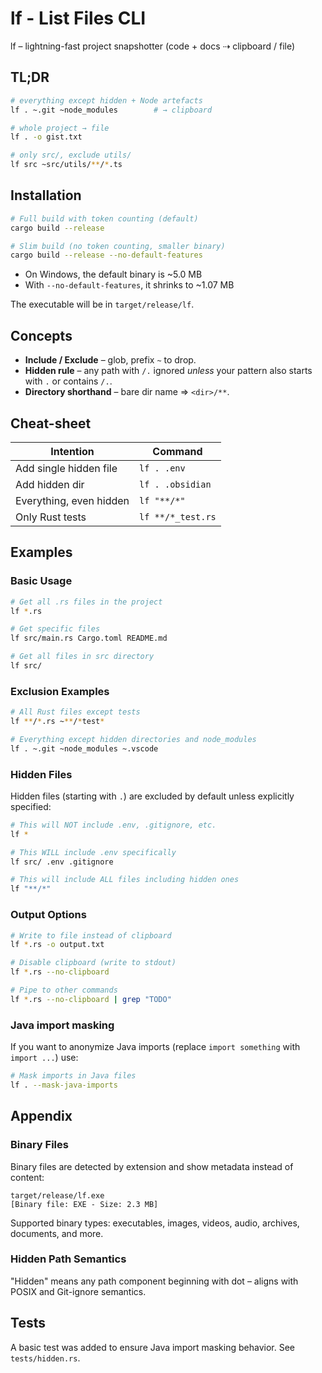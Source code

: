 # lf - List Files CLI

lf – lightning-fast project snapshotter (code + docs ⇢ clipboard / file)

## TL;DR

````bash
# everything except hidden + Node artefacts
lf . ~.git ~node_modules        # → clipboard

# whole project → file
lf . -o gist.txt

# only src/, exclude utils/
lf src ~src/utils/**/*.ts
````

## Installation

```bash
# Full build with token counting (default)
cargo build --release

# Slim build (no token counting, smaller binary)
cargo build --release --no-default-features
```

* On Windows, the default binary is ~5.0 MB
* With `--no-default-features`, it shrinks to ~1.07 MB

The executable will be in `target/release/lf`.

## Concepts

* **Include / Exclude** – glob, prefix `~` to drop.
* **Hidden rule** – any path with `/.` ignored *unless* your pattern also starts with `.` or contains `/.`.
* **Directory shorthand** – bare dir name ⇒ `<dir>/**`.

## Cheat-sheet

| Intention               | Command           |
| ----------------------- | ----------------- |
| Add single hidden file  | `lf . .env`       |
| Add hidden dir          | `lf . .obsidian`  |
| Everything, even hidden | `lf "**/*"`       |
| Only Rust tests         | `lf **/*_test.rs` |

## Examples

### Basic Usage

```bash
# Get all .rs files in the project
lf *.rs

# Get specific files
lf src/main.rs Cargo.toml README.md

# Get all files in src directory
lf src/
```

### Exclusion Examples

```bash
# All Rust files except tests
lf **/*.rs ~**/*test*

# Everything except hidden directories and node_modules
lf . ~.git ~node_modules ~.vscode
```

### Hidden Files

Hidden files (starting with `.`) are excluded by default unless explicitly
specified:

```bash
# This will NOT include .env, .gitignore, etc.
lf *

# This WILL include .env specifically
lf src/ .env .gitignore

# This will include ALL files including hidden ones
lf "**/*"
```

### Output Options

```bash
# Write to file instead of clipboard
lf *.rs -o output.txt

# Disable clipboard (write to stdout)
lf *.rs --no-clipboard

# Pipe to other commands
lf *.rs --no-clipboard | grep "TODO"
```

### Java import masking

If you want to anonymize Java imports (replace `import something` with `import ...`) use:

```bash
# Mask imports in Java files
lf . --mask-java-imports
```

## Appendix

### Binary Files

Binary files are detected by extension and show metadata instead of content:

```
target/release/lf.exe
[Binary file: EXE - Size: 2.3 MB]
```

Supported binary types: executables, images, videos, audio, archives,
documents, and more.

### Hidden Path Semantics

"Hidden" means any path component beginning with dot – aligns with POSIX and
Git-ignore semantics.

## Tests

A basic test was added to ensure Java import masking behavior. See `tests/hidden.rs`.
